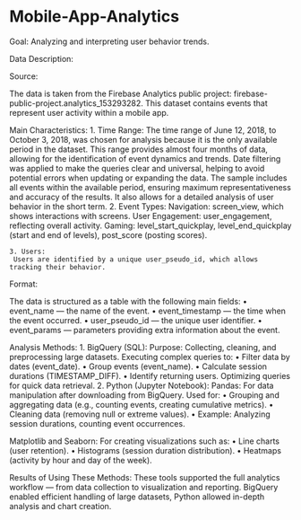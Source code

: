 # Mobile-App-Analytics
Goal:
      Analyzing and interpreting user 
      behavior trends.


Data Description:

Source:

The data is taken from the Firebase Analytics public project:
firebase-public-project.analytics_153293282.
This dataset contains events that represent user activity within a mobile app.

Main Characteristics:
	1. Time Range:
	The time range of June 12, 2018, to October 3, 2018, was chosen for analysis because it is the only available period in the dataset. This range provides almost four months of data, allowing for the identification of event dynamics and trends. Date filtering was applied to make the queries clear and universal, helping to avoid potential errors when updating or expanding the data. The sample includes all events within the available period, ensuring maximum representativeness and accuracy of the results. It also allows for a detailed analysis of user behavior in the short term.
	2. Event Types:
	Navigation: screen_view, which shows interactions with screens.
	User Engagement: user_engagement, reflecting overall activity.
	Gaming: level_start_quickplay, level_end_quickplay (start and end of levels), post_score (posting scores).

	3. Users:
     Users are identified by a unique user_pseudo_id, which allows tracking their behavior.

Format:

The data is structured as a table with the following main fields:
	• event_name — the name of the event.
	• event_timestamp — the time when the event occurred.
	• user_pseudo_id — the unique user identifier.
	• event_params — parameters providing extra information about the event.

Analysis Methods:
	1.  BigQuery (SQL):
	Purpose:
Collecting, cleaning, and preprocessing large datasets.
Executing complex queries to:
	• Filter data by dates (event_date).
	• Group events (event_name).
	• Calculate session durations (TIMESTAMP_DIFF).
	• Identify returning users.
	Optimizing queries for quick data retrieval.
	2. Python (Jupyter Notebook):
Pandas:
For data manipulation after downloading from BigQuery.
Used for:
	• Grouping and aggregating data (e.g., counting events, creating cumulative metrics).
	• Cleaning data (removing null or extreme values).
	• Example: Analyzing session durations, counting event occurrences.

Matplotlib and Seaborn:
For creating visualizations such as:
	• Line charts (user retention).
	• Histograms (session duration distribution).
	• Heatmaps (activity by hour and day of the week).

Results of Using These Methods:
These tools supported the full analytics workflow — from data collection to visualization and reporting. BigQuery enabled efficient handling of large datasets, Python allowed in-depth analysis and chart creation.
